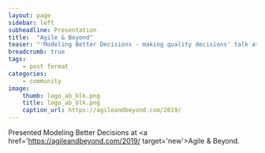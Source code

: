 ```yaml
---
layout: page
sidebar: left
subheadline: Presentation
title:  "Agile & Beyond"
teaser: "'Modeling Better Decisions - making quality decisions' talk at Iowa .NET User Group in Des Moines, IA"
breadcrumb: true
tags:
    - post format
categories:
    - community
image:
    thumb: logo_ab_blk.png
    title: logo_ab_blk.png
    caption_url: https://agileandbeyond.com/2019/
---
```

Presented Modeling Better Decisions at <a href='https://agileandbeyond.com/2019/ target='new'>Agile & Beyond</a>.

